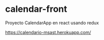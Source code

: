 # calendar-front
Proyecto CalendarApp en react usando redux 

https://calendario-msast.herokuapp.com/
